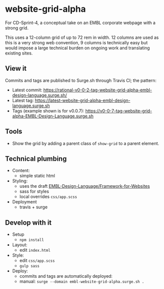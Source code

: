 # website-grid-alpha
For CD-Sprint-4, a conceptual take on an EMBL corporate webpage with a strong grid.

This uses a 12-column grid of up to 72 rem in width. 12 columns are used as this is a very strong web convention, 9 columns is technically easy but would impose a large technical burden on ongoing work and translating existing sites.

## View it

Commits and tags are published to Surge.sh through Travis CI; the pattern:

- Latest commit:
https://rational-v0-0-2-tag-website-grid-alpha-embl-design-language.surge.sh/
- Latest tag: https://latest-website-grid-alpha-embl-design-language.surge.sh
- Tags (example shown is for v0.0.7):  https://v0-0-7-tag-website-grid-alpha-EMBL-Design-Language.surge.sh

## Tools

- Show the grid by adding a parent class of `show-grid` to a parent element.

## Technical plumbing

- Content:
  - simple static html
- Styling:
  - uses the draft [EMBL-Design-Language/Framework-for-Websites](https://github.com/EMBL-Design-Language/Framework-for-Websites)
  - sass for styles
  - local overrides `css/app.scss`
- Deployment
  - travis + surge

## Develop with it

- Setup
  - `npm install`
- Layout:
  - edit `index.html`
- Style:
  - edit `css/app.scss`
  - `gulp sass`
- Deploy:
  - commits and tags are automatically deployed:
  - manual: `surge --domain embl-website-grid-alpha.surge.sh .`
